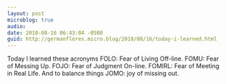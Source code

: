 ```yaml
---
layout: post
microblog: true
audio: 
date: 2018-08-16 06:43:04 -0500
guid: http://germanflores.micro.blog/2018/08/16/today-i-learned.html
---
```

Today I learned these acronyms 
FOLO: Fear of Living Off-line.
FOMU: Fear of Messing Up.
FOJO: Fear of Judgment On-line.
FOMIRL: Fear of Meeting in Real Life.
And to balance things
JOMO: joy of missing out.
